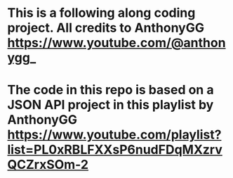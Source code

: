# This is a following along coding project. All credits to AnthonyGG https://www.youtube.com/@anthonygg_
# The code in this repo is based on a JSON API project in this playlist by AnthonyGG https://www.youtube.com/playlist?list=PL0xRBLFXXsP6nudFDqMXzrvQCZrxSOm-2